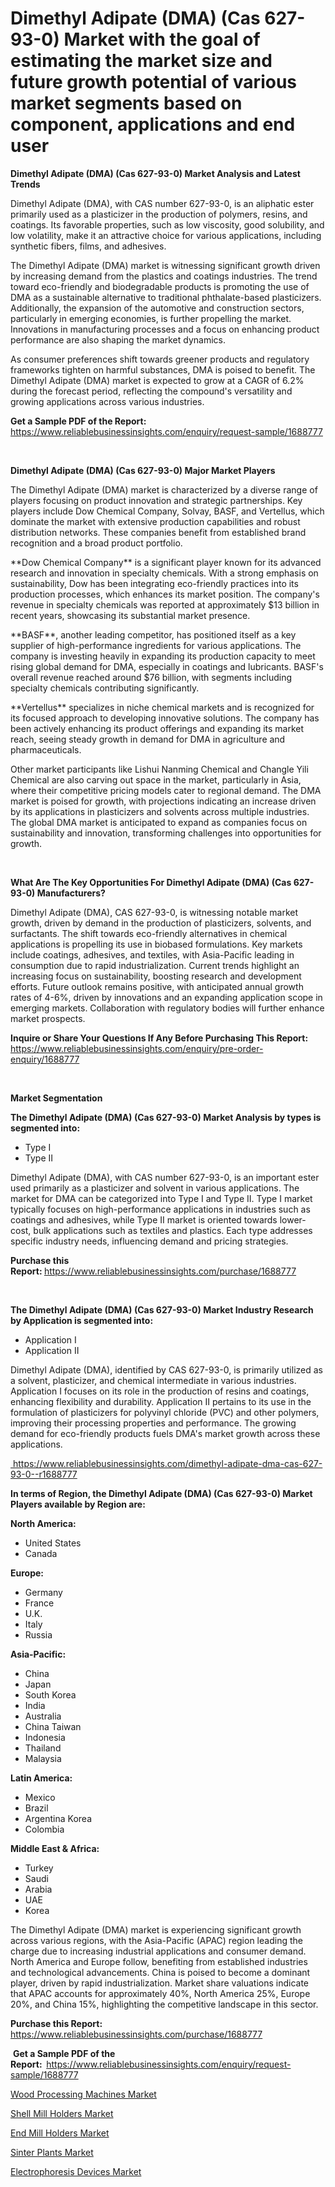 <p><h1>Dimethyl Adipate (DMA) (Cas 627-93-0) Market with the goal of estimating the market size and future growth potential of various market segments based on component, applications and end user</h1></p><p><strong>Dimethyl Adipate (DMA) (Cas 627-93-0) Market Analysis and Latest Trends</strong></p>
<p><p>Dimethyl Adipate (DMA), with CAS number 627-93-0, is an aliphatic ester primarily used as a plasticizer in the production of polymers, resins, and coatings. Its favorable properties, such as low viscosity, good solubility, and low volatility, make it an attractive choice for various applications, including synthetic fibers, films, and adhesives. </p><p>The Dimethyl Adipate (DMA) market is witnessing significant growth driven by increasing demand from the plastics and coatings industries. The trend toward eco-friendly and biodegradable products is promoting the use of DMA as a sustainable alternative to traditional phthalate-based plasticizers. Additionally, the expansion of the automotive and construction sectors, particularly in emerging economies, is further propelling the market. Innovations in manufacturing processes and a focus on enhancing product performance are also shaping the market dynamics.</p><p>As consumer preferences shift towards greener products and regulatory frameworks tighten on harmful substances, DMA is poised to benefit. The Dimethyl Adipate (DMA) market is expected to grow at a CAGR of 6.2% during the forecast period, reflecting the compound's versatility and growing applications across various industries.</p></p>
<p><strong>Get a Sample PDF of the Report:&nbsp;</strong> <a href="https://www.reliablebusinessinsights.com/enquiry/request-sample/1688777?utm_campaign=1737&utm_medium=2&utm_source=Github&utm_content=ia&utm_term=19102024&utm_id=dimethyl-adipate-dma-cas-627-93-0">https://www.reliablebusinessinsights.com/enquiry/request-sample/1688777</a></p>
<p>&nbsp;</p>
<p><strong>Dimethyl Adipate (DMA) (Cas 627-93-0) Major Market Players</strong></p>
<p><p>The Dimethyl Adipate (DMA) market is characterized by a diverse range of players focusing on product innovation and strategic partnerships. Key players include Dow Chemical Company, Solvay, BASF, and Vertellus, which dominate the market with extensive production capabilities and robust distribution networks. These companies benefit from established brand recognition and a broad product portfolio.</p><p>**Dow Chemical Company** is a significant player known for its advanced research and innovation in specialty chemicals. With a strong emphasis on sustainability, Dow has been integrating eco-friendly practices into its production processes, which enhances its market position. The company's revenue in specialty chemicals was reported at approximately $13 billion in recent years, showcasing its substantial market presence.</p><p>**BASF**, another leading competitor, has positioned itself as a key supplier of high-performance ingredients for various applications. The company is investing heavily in expanding its production capacity to meet rising global demand for DMA, especially in coatings and lubricants. BASF's overall revenue reached around $76 billion, with segments including specialty chemicals contributing significantly.</p><p>**Vertellus** specializes in niche chemical markets and is recognized for its focused approach to developing innovative solutions. The company has been actively enhancing its product offerings and expanding its market reach, seeing steady growth in demand for DMA in agriculture and pharmaceuticals.</p><p>Other market participants like Lishui Nanming Chemical and Changle Yili Chemical are also carving out space in the market, particularly in Asia, where their competitive pricing models cater to regional demand. The DMA market is poised for growth, with projections indicating an increase driven by its applications in plasticizers and solvents across multiple industries. The global DMA market is anticipated to expand as companies focus on sustainability and innovation, transforming challenges into opportunities for growth.</p></p>
<p>&nbsp;</p>
<p><strong>What Are The Key Opportunities For Dimethyl Adipate (DMA) (Cas 627-93-0) Manufacturers?</strong></p>
<p><p>Dimethyl Adipate (DMA), CAS 627-93-0, is witnessing notable market growth, driven by demand in the production of plasticizers, solvents, and surfactants. The shift towards eco-friendly alternatives in chemical applications is propelling its use in biobased formulations. Key markets include coatings, adhesives, and textiles, with Asia-Pacific leading in consumption due to rapid industrialization. Current trends highlight an increasing focus on sustainability, boosting research and development efforts. Future outlook remains positive, with anticipated annual growth rates of 4-6%, driven by innovations and an expanding application scope in emerging markets. Collaboration with regulatory bodies will further enhance market prospects.</p></p>
<p><strong>Inquire or Share Your Questions If Any Before Purchasing This Report:</strong> <a href="https://www.reliablebusinessinsights.com/enquiry/pre-order-enquiry/1688777?utm_campaign=1737&utm_medium=2&utm_source=Github&utm_content=ia&utm_term=19102024&utm_id=dimethyl-adipate-dma-cas-627-93-0">https://www.reliablebusinessinsights.com/enquiry/pre-order-enquiry/1688777</a></p>
<p>&nbsp;</p>
<p><strong>Market Segmentation</strong></p>
<p><strong>The Dimethyl Adipate (DMA) (Cas 627-93-0) Market Analysis by types is segmented into:</strong></p>
<p><ul><li>Type I</li><li>Type II</li></ul></p>
<p><p>Dimethyl Adipate (DMA), with CAS number 627-93-0, is an important ester used primarily as a plasticizer and solvent in various applications. The market for DMA can be categorized into Type I and Type II. Type I market typically focuses on high-performance applications in industries such as coatings and adhesives, while Type II market is oriented towards lower-cost, bulk applications such as textiles and plastics. Each type addresses specific industry needs, influencing demand and pricing strategies.</p></p>
<p><strong>Purchase this Report:&nbsp;</strong><a href="https://www.reliablebusinessinsights.com/purchase/1688777?utm_campaign=1737&utm_medium=2&utm_source=Github&utm_content=ia&utm_term=19102024&utm_id=dimethyl-adipate-dma-cas-627-93-0">https://www.reliablebusinessinsights.com/purchase/1688777</a></p>
<p>&nbsp;</p>
<p><strong>The Dimethyl Adipate (DMA) (Cas 627-93-0) Market Industry Research by Application is segmented into:</strong></p>
<p><ul><li>Application I</li><li>Application II</li></ul></p>
<p><p>Dimethyl Adipate (DMA), identified by CAS 627-93-0, is primarily utilized as a solvent, plasticizer, and chemical intermediate in various industries. Application I focuses on its role in the production of resins and coatings, enhancing flexibility and durability. Application II pertains to its use in the formulation of plasticizers for polyvinyl chloride (PVC) and other polymers, improving their processing properties and performance. The growing demand for eco-friendly products fuels DMA's market growth across these applications.</p></p>
<p><a href="https://www.reliablebusinessinsights.com/dimethyl-adipate-dma-cas-627-93-0--r1688777?utm_campaign=1737&utm_medium=2&utm_source=Github&utm_content=ia&utm_term=19102024&utm_id=dimethyl-adipate-dma-cas-627-93-0">&nbsp;https://www.reliablebusinessinsights.com/dimethyl-adipate-dma-cas-627-93-0--r1688777</a></p>
<p><strong>In terms of Region, the Dimethyl Adipate (DMA) (Cas 627-93-0) Market Players available by Region are:</strong></p>
<p>
    <p> <strong> North America: </strong>
        <ul>
            <li>United States</li>
            <li>Canada</li>
        </ul>
        </p> 
    <p> <strong> Europe: </strong>
        <ul>
            <li>Germany</li>
            <li>France</li>
            <li>U.K.</li>
            <li>Italy</li>
            <li>Russia</li>
        </ul>
        </p> 
    <p> <strong> Asia-Pacific: </strong>
        <ul>
            <li>China</li>
            <li>Japan</li>
            <li>South Korea</li>
            <li>India</li>
            <li>Australia</li>
            <li>China Taiwan</li>
            <li>Indonesia</li>
            <li>Thailand</li>
            <li>Malaysia</li>
        </ul>
        </p> 
    <p> <strong> Latin America: </strong>
        <ul>
            <li>Mexico</li>
            <li>Brazil</li>
            <li>Argentina Korea</li>
            <li>Colombia</li>
        </ul>
        </p> 
    <p> <strong> Middle East & Africa: </strong>
        <ul>
            <li>Turkey</li>
            <li>Saudi</li>
            <li>Arabia</li>
            <li>UAE</li>
            <li>Korea</li>
        </ul>
    </p>
    </p>
<p><p>The Dimethyl Adipate (DMA) market is experiencing significant growth across various regions, with the Asia-Pacific (APAC) region leading the charge due to increasing industrial applications and consumer demand. North America and Europe follow, benefiting from established industries and technological advancements. China is poised to become a dominant player, driven by rapid industrialization. Market share valuations indicate that APAC accounts for approximately 40%, North America 25%, Europe 20%, and China 15%, highlighting the competitive landscape in this sector.</p></p>
<p><strong>Purchase this Report: </strong><a href="https://www.reliablebusinessinsights.com/purchase/1688777?utm_campaign=1737&utm_medium=2&utm_source=Github&utm_content=ia&utm_term=19102024&utm_id=dimethyl-adipate-dma-cas-627-93-0">https://www.reliablebusinessinsights.com/purchase/1688777</a></p>
<p>&nbsp;<strong>Get a Sample PDF of the Report:&nbsp;&nbsp;</strong><a href="https://www.reliablebusinessinsights.com/enquiry/request-sample/1688777?utm_campaign=1737&utm_medium=2&utm_source=Github&utm_content=ia&utm_term=19102024&utm_id=dimethyl-adipate-dma-cas-627-93-0">https://www.reliablebusinessinsights.com/enquiry/request-sample/1688777</a></p>
<p><strong></strong></p>
<p><p><a href="https://www.linkedin.com/pulse/wood-processing-machines-market-global-regional-analysis-focus-sghjf?utm_campaign=1737&utm_medium=2&utm_source=Github&utm_content=ia&utm_term=19102024&utm_id=dimethyl-adipate-dma-cas-627-93-0">Wood Processing Machines Market</a></p><p><a href="https://www.linkedin.com/pulse/shell-mill-holders-market-research-report-exploring-size-revenue-v5j4f?utm_campaign=1737&utm_medium=2&utm_source=Github&utm_content=ia&utm_term=19102024&utm_id=dimethyl-adipate-dma-cas-627-93-0">Shell Mill Holders Market</a></p><p><a href="https://www.linkedin.com/pulse/evaluating-end-mill-holders-market-trends-growth-opportunities-bbtgf?utm_campaign=1737&utm_medium=2&utm_source=Github&utm_content=ia&utm_term=19102024&utm_id=dimethyl-adipate-dma-cas-627-93-0">End Mill Holders Market</a></p><p><a href="https://www.linkedin.com/pulse/sinter-plants-market-outlook-share-analysis-growth-trends-forecasts-rupsf?utm_campaign=1737&utm_medium=2&utm_source=Github&utm_content=ia&utm_term=19102024&utm_id=dimethyl-adipate-dma-cas-627-93-0">Sinter Plants Market</a></p><p><a href="https://www.linkedin.com/pulse/electrophoresis-devices-industry-insights-report-analyzing-market-stzxf?utm_campaign=1737&utm_medium=2&utm_source=Github&utm_content=ia&utm_term=19102024&utm_id=dimethyl-adipate-dma-cas-627-93-0">Electrophoresis Devices Market</a></p></p>